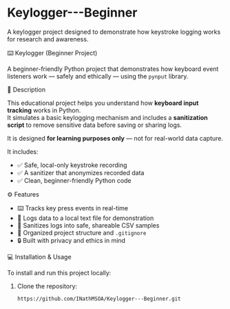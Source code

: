 # Keylogger---Beginner
A keylogger project designed to demonstrate how keystroke logging works for research and awareness.

⌨️ Keylogger (Beginner Project)

A beginner-friendly Python project that demonstrates how keyboard event listeners work — safely and ethically — using the `pynput` library.  

🧠 Description

This educational project helps you understand how **keyboard input tracking** works in Python.  
It simulates a basic keylogging mechanism and includes a **sanitization script** to remove sensitive data before saving or sharing logs.

It is designed **for learning purposes only** — not for real-world data capture.

It includes:
- ✅ Safe, local-only keystroke recording  
- ✅ A sanitizer that anonymizes recorded data  
- ✅ Clean, beginner-friendly Python code  

⚙️ Features

- ⌨️ Tracks key press events in real-time  
- 🧾 Logs data to a local text file for demonstration  
- 🧼 Sanitizes logs into safe, shareable CSV samples  
- 📁 Organized project structure and `.gitignore`  
- 🔒 Built with privacy and ethics in mind  

💻 Installation & Usage

To install and run this project locally:

1. Clone the repository:
   ```bash
   https://github.com/INathMSOA/Keylogger---Beginner.git
